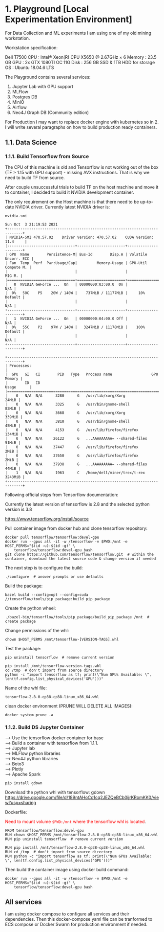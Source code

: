 # 1. Playground [Local Experimentation Environment]

For Data Collection and ML experiments I am using one of my old mining workstation. 

Workstation specification:

Dell T7500
CPU     :   Intel® Xeon(R) CPU X5650 @ 2.67GHz × 6 
Memory  :   23.5 GB
GPU     :   2x GTX 1080TI OC 11G
Disk    :   256 GB SSD & 1TB HDD for storage
OS      :   Ubuntu 18.04.6 LTS

The Playground contains several services:
1. Jupyter Lab with GPU support
2. MLFlow
3. Postgres DB
4. MinIO
5. Airflow
6. Neo4J Graph DB (Community edition)

For Production I may want to replace docker engine with kubernetes so in 2. I will write several paragraphs on how to build production ready containers.

## 1.1. Data Science 

### 1.1.1. Build Tensorflow from Source 
The CPU of this machine is old and Tensorflow is not working out of the box (TF > 1.15 with GPU support) - missing AVX instructions. That is why we need to build TF from source.

After couple unsuccessful trials to build TF on the host machine and move it to container, I decided to build it NVIDIA development container.

The only requirement on the Host machine is that there need to be up-to-date NVIDIA driver. Currently latest NVIDIA driver is:
```
nvidia-smi
```
```
Sun Oct  3 21:19:53 2021       
+-----------------------------------------------------------------------------+
| NVIDIA-SMI 470.57.02    Driver Version: 470.57.02    CUDA Version: 11.4     |
|-------------------------------+----------------------+----------------------+
| GPU  Name        Persistence-M| Bus-Id        Disp.A | Volatile Uncorr. ECC |
| Fan  Temp  Perf  Pwr:Usage/Cap|         Memory-Usage | GPU-Util  Compute M. |
|                               |                      |               MIG M. |
|===============================+======================+======================|
|   0  NVIDIA GeForce ...  On   | 00000000:03:00.0  On |                  N/A |
|  0%   50C    P5    20W / 140W |    737MiB / 11177MiB |     10%      Default |
|                               |                      |                  N/A |
+-------------------------------+----------------------+----------------------+
|   1  NVIDIA GeForce ...  On   | 00000000:04:00.0 Off |                  N/A |
|  0%   55C    P2    97W / 140W |   3247MiB / 11178MiB |    100%      Default |
|                               |                      |                  N/A |
+-------------------------------+----------------------+----------------------+
                                                                               
+-----------------------------------------------------------------------------+
| Processes:                                                                  |
|  GPU   GI   CI        PID   Type   Process name                  GPU Memory |
|        ID   ID                                                   Usage      |
|=============================================================================|
|    0   N/A  N/A      3280      G   /usr/lib/xorg/Xorg                 24MiB |
|    0   N/A  N/A      3325      G   /usr/bin/gnome-shell               82MiB |
|    0   N/A  N/A      3668      G   /usr/lib/xorg/Xorg                339MiB |
|    0   N/A  N/A      3810      G   /usr/bin/gnome-shell               45MiB |
|    0   N/A  N/A      4153      G   /usr/lib/firefox/firefox          134MiB |
|    0   N/A  N/A     26122      G   ...AAAAAAAAA= --shared-files       51MiB |
|    0   N/A  N/A     37447      G   /usr/lib/firefox/firefox            2MiB |
|    0   N/A  N/A     37650      G   /usr/lib/firefox/firefox            2MiB |
|    0   N/A  N/A     37938      G   ...AAAAAAAAA= --shared-files       44MiB |
|    1   N/A  N/A      1963      C   /home/dell/miner/trex/t-rex      3243MiB |
+-----------------------------------------------------------------------------+
```

Following official steps from Tensorflow documentation:

Currently the latest version of tensorflow is 2.8 and the selected python version is 3.8

https://www.tensorflow.org/install/source

Pull container image from docker hub and clone tensorflow repository:
```
docker pull tensorflow/tensorflow:devel-gpu
docker run --gpus all -it -w /tensorflow -v $PWD:/mnt -e HOST_PERMS="$(id -u):$(id -g)" \
    tensorflow/tensorflow:devel-gpu bash
git clone https://github.com/tensorflow/tensorflow.git  # within the container, download the latest source code & change version if needed
```

The next step is to configure the build:
```
./configure  # answer prompts or use defaults
```

Build the package:
```
bazel build --config=opt --config=cuda //tensorflow/tools/pip_package:build_pip_package
```

Create the python wheel:
```
./bazel-bin/tensorflow/tools/pip_package/build_pip_package /mnt  # create package
```

Change permissions of the whl:
```
chown $HOST_PERMS /mnt/tensorflow-[VERSION-TAGS].whl
```

Test the package:
```
pip uninstall tensorflow  # remove current version

pip install /mnt/tensorflow-version-tags.whl
cd /tmp  # don't import from source directory
python -c "import tensorflow as tf; print(\"Num GPUs Available: \", len(tf.config.list_physical_devices('GPU')))"
```

Name of the whl file:
```
tensorflow-2.8.0-cp38-cp38-linux_x86_64.whl
```

clean docker environment (PRUNE WILL DELETE ALL IMAGES):
```
docker system prune -a
```

### 1.1.2. Build DS Jupyter Container

--> Use the tensorflow docker container for base  
--> Build a container with tensorflow from 1.1.1.  
--> Jupyter lab   
--> MLFlow python libraries  
--> Neo4J python  libraries  
--> Boto3  
--> Plotly  
--> Apache Spark  

```
pip install gdown
```

Download the python whl with tensorflow:
gdown https://drive.google.com/file/d/189ntAHoCo1cq2JEZQeBCb0ijrKRomKK0/view?usp=sharing

Dockerfile:  

<span style="color:red"> Need to mount volume `$PWD:/mnt` where the tensorflow whl is located</span>.

```
FROM tensorflow/tensorflow:devel-gpu
RUN chown $HOST_PERMS /mnt/tensorflow-2.8.0-cp38-cp38-linux_x86_64.whl
RUN pip uninstall tensorflow  # remove current version

RUN pip install /mnt/tensorflow-2.8.0-cp38-cp38-linux_x86_64.whl
RUN cd /tmp  # don't import from source directory
RUN python -c "import tensorflow as tf; print(\"Num GPUs Available: \", len(tf.config.list_physical_devices('GPU')))"
```

Then build the container image using docker build command:

```
docker run --gpus all -it -w /tensorflow -v $PWD:/mnt -e HOST_PERMS="$(id -u):$(id -g)" \
    tensorflow/tensorflow:devel-gpu bash

```



## All services
I am using docker compose to configure all services and their dependencies. Then this docker-compose yaml file can be tranformed to ECS compose or Docker Swarm for production environment if needed.


## 